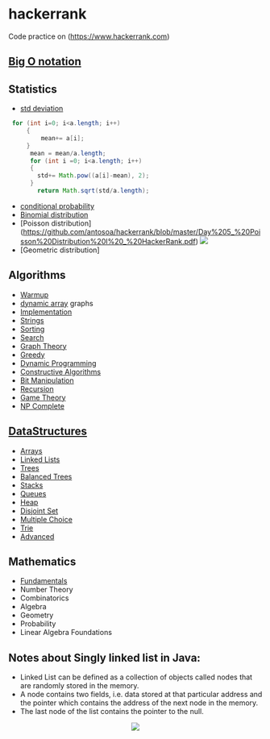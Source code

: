 # hackerrank
Code practice on (https://www.hackerrank.com)


## [Big O notation](https://github.com/antosoa/hackerrank/blob/master/Learning%20Big%20O%20Notation%20With%20O(n)%20Complexity%20-%20DZone%20Performance.pdf)
## Statistics
- [std deviation](https://github.com/antosoa/hackerrank/blob/master/Standard-Deviation)

```java
 for (int i=0; i<a.length; i++)
     {
         mean+= a[i];
     }
      mean = mean/a.length;
      for (int i =0; i<a.length; i++)
      {
        std+= Math.pow((a[i]-mean), 2);
      }
        return Math.sqrt(std/a.length); 
```
- [conditional probability](https://github.com/antosoa/hackerrank/blob/master/Day%203_%20Conditional%20Probability%20_%20HackerRank.pdf)
- [Binomial distribution](https://github.com/antosoa/hackerrank/blob/master/Day%204_%20Binomial%20Distribution%20I%20_%20HackerRank.pdf)
- [Poisson distribution] (https://github.com/antosoa/hackerrank/blob/master/Day%205_%20Poisson%20Distribution%20I%20_%20HackerRank.pdf) <img src="https://latex.codecogs.com/svg.latex?f(x)%20=%20\frac{\lambda^x*e^{-\lambda}}{%20x!}" />
- [Geometric distribution]

## Algorithms 
- [Warmup](https://github.com/RyanFehr/HackerRank#warmup)
- [dynamic array](https://github.com/antosoa/hackerrank/blob/master/hackerrankproject/src/datastructures/dynamicarray/Solution.java)       graphs
- [Implementation](https://github.com/RyanFehr/HackerRank#implementation)
- [Strings](https://github.com/RyanFehr/HackerRank#strings)
- [Sorting](https://github.com/RyanFehr/HackerRank#sorting)
- [Search](https://github.com/RyanFehr/HackerRank#search)
- [Graph Theory](https://github.com/RyanFehr/HackerRank#graph-theory)
- [Greedy](https://github.com/RyanFehr/HackerRank#greedy)
- [Dynamic Programming](https://github.com/RyanFehr/HackerRank#dynamic-programming)
- [Constructive Algorithms](https://github.com/RyanFehr/HackerRank#constructive-algorithms)
- [Bit Manipulation](https://github.com/RyanFehr/HackerRank#bit-manipulation)
- [Recursion](https://github.com/RyanFehr/HackerRank#recursion)
- [Game Theory](https://github.com/RyanFehr/HackerRank#game-theory)
- [NP Complete](https://github.com/RyanFehr/HackerRank#np-complete)

## [DataStructures](https://github.com/antosoa/hackerrank/tree/master/hackerrankproject/src/datastructures)
- [Arrays](https://github.com/RyanFehr/HackerRank#arrays)
- [Linked Lists](https://github.com/RyanFehr/HackerRank#linked-lists)
- [Trees](https://github.com/RyanFehr/HackerRank#trees)
- [Balanced Trees](https://github.com/RyanFehr/HackerRank#balanced-trees)
- [Stacks](https://github.com/RyanFehr/HackerRank#stacks)
- [Queues](https://github.com/RyanFehr/HackerRank#queues)
- [Heap](https://github.com/RyanFehr/HackerRank#heap)
- [Disjoint Set](https://github.com/RyanFehr/HackerRank#disjoint-set)
- [Multiple Choice](https://github.com/RyanFehr/HackerRank#multiple-choice)
- [Trie](https://github.com/RyanFehr/HackerRank#trie)
- [Advanced](https://github.com/RyanFehr/HackerRank#advanced)

## Mathematics
- [Fundamentals](https://github.com/RyanFehr/HackerRank#fundamentals)
- Number Theory
- Combinatorics
- Algebra
- Geometry
- Probability
- Linear Algebra Foundations



## Notes about Singly linked list in Java: 
- Linked List can be defined as a collection of objects called nodes that are randomly stored in the memory.
- A node contains two fields, i.e. data stored at that particular address and the pointer which contains the address of the next node in   the memory.
- The last node of the list contains the pointer to the null.
<p align="center">
	<img src="https://static.javatpoint.com/corebasic/programs/images/java-singly-linked-list-examples.png">
</p>
